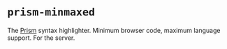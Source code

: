 # `prism-minmaxed`

The [Prism] syntax highlighter.
Minimum browser code, maximum language support.
For the server.

[Prism]: https://prismjs.com/
